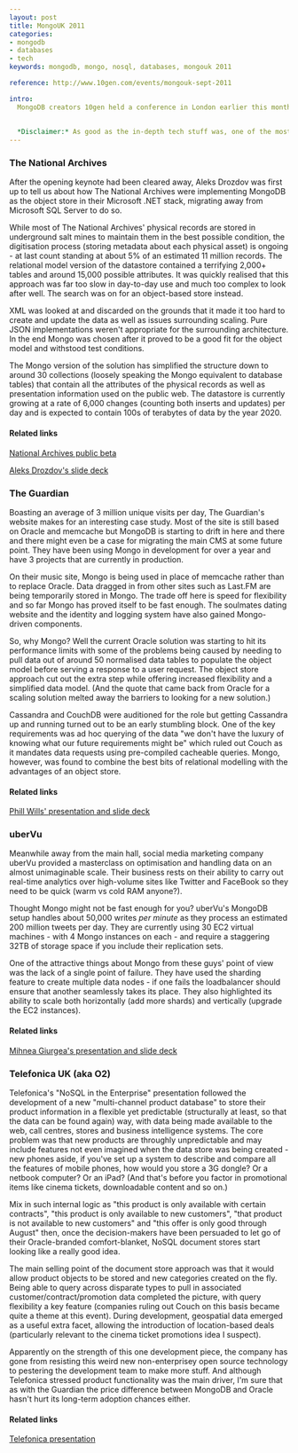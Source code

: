 ```yaml
---
layout: post
title: MongoUK 2011
categories: 
- mongodb
- databases
- tech
keywords: mongodb, mongo, nosql, databases, mongouk 2011

reference: http://www.10gen.com/events/mongouk-sept-2011

intro:
  MongoDB creators 10gen held a conference in London earlier this month with a great selection of speakers drawn from their own technical staff and from the wider user community. Thanks to the Twitter, I got a nudge to look at this and thanks to the handy student price of $30 (at time of writing I am studying for my degree at the Open University and have the NUS card to prove it) and a well-placed day off work (ironically with the idea of finishing a piece of work for the OU), I was able to wander along.
  
  
  *Disclaimer:* As good as the in-depth tech stuff was, one of the most interesting things for me was who was using it, what for, which problems it was solving and why they had chosen it over and above the many other datastore options that are out there. My write-up is accordingly skewed in this direction.
---
```


### The National Archives

After the opening keynote had been cleared away, Aleks Drozdov was first up to tell us about how The National Archives were implementing MongoDB as the object store in their Microsoft .NET stack, migrating away from Microsoft SQL Server to do so.

While most of The National Archives' physical records are stored in underground salt mines to maintain them in the best possible condition, the digitisation process (storing metadata about each physical asset) is ongoing - at last count standing at about 5% of an estimated 11 million records. The relational model version of the datastore contained a terrifying 2,000+ tables and around 15,000 possible attributes. It was quickly realised that this approach was far too slow in day-to-day use and much too complex to look after well. The search was on for an object-based store instead.

XML was looked at and discarded on the grounds that it made it too hard to create and update the data as well as issues surrounding scaling. Pure JSON implementations weren't appropriate for the surrounding architecture. In the end Mongo was chosen after it proved to be a good fit for the object model and withstood test conditions.

The Mongo version of the solution has simplified the structure down to around 30 collections (loosely speaking the Mongo equivalent to database tables) that contain all the attributes of the physical records as well as presentation information used on the public web. The datastore is currently growing at a rate of 6,000 changes (counting both inserts and updates) per day and is expected to contain 100s of terabytes of data by the year 2020.

#### Related links

[National Archives public beta](http://discovery.nationalarchives.gov.uk)

[Aleks Drozdov's slide deck](http://speakerdeck.com/u/mongodb/p/from-sql-server-to-mongodb-aleks-drozdov-enterprise-architect-the-national-archives)


### The Guardian

Boasting an average of 3 million unique visits per day, The Guardian's website makes for an interesting case study. Most of the site is still based on Oracle and memcache but MongoDB is starting to drift in here and there and there might even be a case for migrating the main CMS at some future point. They have been using Mongo in development for over a year and have 3 projects that are currently in production.

On their music site, Mongo is being used in place of memcache rather than to replace Oracle. Data dragged in from other sites such as Last.FM are being temporarily stored in Mongo. The trade off here is speed for flexibility and so far Mongo has proved itself to be fast enough. The soulmates dating website and the identity and logging system have also gained Mongo-driven components.

So, why Mongo? Well the current Oracle solution was starting to hit its performance limits with some of the problems being caused by needing to pull data out of around 50 normalised data tables to populate the object model before serving a response to a user request. The object store approach cut out the extra step while offering increased flexibility and a simplified data model. (And the quote that came back from Oracle for a scaling solution melted away the barriers to looking for a new solution.)

Cassandra and CouchDB were auditioned for the role but getting Cassandra up and running turned out to be an early stumbling block. One of the key requirements was ad hoc querying of the data "we don't have the luxury of knowing what our future requirements might be" which ruled out Couch as it mandates data requests using pre-compiled cacheable queries. Mongo, however, was found to combine the best bits of relational modelling with the advantages of an object store.

#### Related links

[Phill Wills' presentation and slide deck](http://www.10gen.com/presentations/mongouk-2011/mongodb-at-the-guardian)


### uberVu

Meanwhile away from the main hall, social media marketing company uberVu provided a masterclass on optimisation and handling data on an almost unimaginable scale. Their business rests on their ability to carry out real-time analytics over high-volume sites like Twitter and FaceBook so they need to be quick (warm vs cold RAM anyone?).

Thought Mongo might not be fast enough for you? uberVu's MongoDB setup handles about 50,000 writes *per minute* as they process an estimated 200 million tweets per day. They are currently using 30 EC2 virtual machines - with 4 Mongo instances on each - and require a staggering 32TB of storage space if you include their replication sets.

One of the attractive things about Mongo from these guys' point of view was the lack of a single point of failure. They have used the sharding feature to create multiple data nodes - if one fails the loadbalancer should ensure that another seamlessly takes its place. They also highlighted its ability to scale both horizontally (add more shards) and vertically (upgrade the EC2 instances).

#### Related links

[Mihnea Giurgea's presentation and slide deck](http://www.10gen.com/presentations/mongouk-2011/intelligent-stream-filtering-using-mongodb)


### Telefonica UK (aka O2)

Telefonica's "NoSQL in the Enterprise" presentation followed the development of a new "multi-channel product database" to store their product information in a flexible yet predictable (structurally at least, so that the data can be found again) way, with data being made available to the web, call centres, stores and business intelligence systems. The core problem was that new products are throughly unpredictable and may include features not even imagined when the data store was being created - new phones aside, if you've set up a system to describe and compare all the features of mobile phones, how would you store a 3G dongle? Or a netbook computer? Or an iPad? (And that's before you factor in promotional items like cinema tickets, downloadable content and so on.)

Mix in such internal logic as "this product is only available with certain contracts", "this product is only available to new customers", "that product is not available to new customers" and "this offer is only good through August" then, once the decision-makers have been persuaded to let go of their Oracle-branded comfort-blanket, NoSQL document stores start looking like a really good idea.

The main selling point of the document store approach was that it would allow product objects to be stored and new categories created on the fly. Being able to query across disparate types to pull in associated customer/contract/promotion data completed the picture, with query flexibility a key feature (companies ruling out Couch on this basis became quite a theme at this event). During development, geospatial data emerged as a useful extra facet, allowing the introduction of location-based deals (particularly relevant to the cinema ticket promotions idea I suspect).

Apparently on the strength of this one development piece, the company has gone from resisting this weird new non-enterprisey open source technology to pestering the development team to make more stuff. And although Telefonica stressed product functionality was the main driver, I'm sure that as with the Guardian the price difference between MongoDB and Oracle hasn't hurt its long-term adoption chances either.

#### Related links

[Telefonica presentation](http://www.10gen.com/presentations/mongouk-2011/nosql-in-the-enterprise)